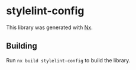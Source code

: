 # stylelint-config

This library was generated with [Nx](https://nx.dev).

## Building

Run `nx build stylelint-config` to build the library.
